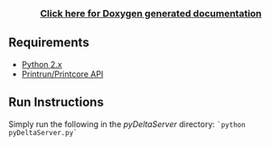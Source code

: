 <head>
    <title>
        pyDeltaServer - Written by Dave Mariano
    </title>
</head>
<body>
    <h3 align="center">
    <a href="https://rawgit.com/d-mariano/DeltaLaser/master/Algorithms/Documentation/html/index.html">Click here for Doxygen generated documentation</a>
    </h3>
    <h2>Requirements</h2>
    <ul>
        <li><a href="http://www.python.org/downloads">Python 2.x</a></li>
        <li><a href="https://www.github.com/kliment/Printrun">Printrun/Printcore API</a></li>
    </ul>
    <h2>Run Instructions</h2>
    <p>Simply run the following in the <i>pyDeltaServer</i> directory:
    <code>`python pyDeltaServer.py`</code>
    </p>
</body>
